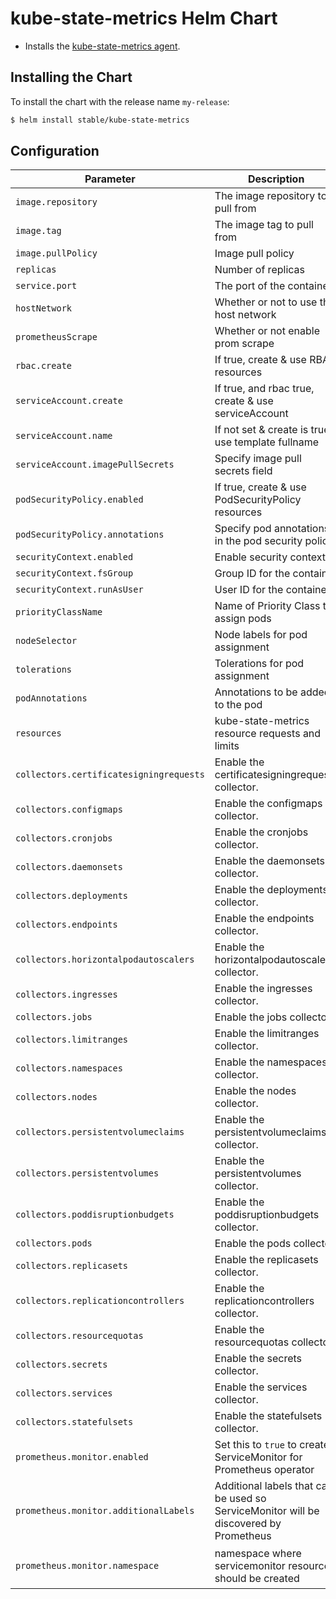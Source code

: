 # kube-state-metrics Helm Chart

* Installs the [kube-state-metrics agent](https://github.com/kubernetes/kube-state-metrics).

## Installing the Chart

To install the chart with the release name `my-release`:

```bash
$ helm install stable/kube-state-metrics
```

## Configuration

| Parameter                             | Description                                             | Default                                     |
|---------------------------------------|---------------------------------------------------------|---------------------------------------------|
| `image.repository`                    | The image repository to pull from                       | k8s.gcr.io/kube-state-metrics               |
| `image.tag`                           | The image tag to pull from                              | `v1.5.0`                                    |
| `image.pullPolicy`                    | Image pull policy                                       | IfNotPresent                                |
| `replicas`                            | Number of replicas                                      | 1                                           |
| `service.port`                        | The port of the container                               | 8080                                        |
| `hostNetwork`                         | Whether or not to use the host network                  | false                                       |
| `prometheusScrape`                    | Whether or not enable prom scrape                       | true                                        |
| `rbac.create`                         | If true, create & use RBAC resources                    | true                                        |
| `serviceAccount.create`               | If true, and rbac true, create & use serviceAccount     | true                                        |
| `serviceAccount.name`                 | If not set & create is true, use template fullname      |                                             |
| `serviceAccount.imagePullSecrets`     | Specify image pull secrets field                        | `[]`                                        |
| `podSecurityPolicy.enabled`           | If true, create & use PodSecurityPolicy resources       | false                                       |
| `podSecurityPolicy.annotations`       | Specify pod annotations in the pod security policy      | {}                                          |
| `securityContext.enabled`             | Enable security context                                 | `true`                                      |
| `securityContext.fsGroup`             | Group ID for the container                              | `65534`                                     |
| `securityContext.runAsUser`           | User ID for the container                               | `65534`                                     |
| `priorityClassName`                   | Name of Priority Class to assign pods                   | `nil`                                       |
| `nodeSelector`                        | Node labels for pod assignment                          | {}                                          |
| `tolerations`                         | Tolerations for pod assignment	                      | []                                          |
| `podAnnotations`                      | Annotations to be added to the pod                      | {}                                          |
| `resources`                           | kube-state-metrics resource requests and limits         | {}                                          |
| `collectors.certificatesigningrequests` | Enable the certificatesigningrequests collector.      | true                                        |
| `collectors.configmaps`               | Enable the configmaps collector.                        | true                                        |
| `collectors.cronjobs`                 | Enable the cronjobs collector.                          | true                                        |
| `collectors.daemonsets`               | Enable the daemonsets collector.                        | true                                        |
| `collectors.deployments`              | Enable the deployments collector.                       | true                                        |
| `collectors.endpoints`                | Enable the endpoints collector.                         | true                                        |
| `collectors.horizontalpodautoscalers` | Enable the horizontalpodautoscalers collector.          | true                                        |
| `collectors.ingresses`                | Enable the ingresses collector.                         | true                                        |
| `collectors.jobs`                     | Enable the jobs collector.                              | true                                        |
| `collectors.limitranges`              | Enable the limitranges collector.                       | true                                        |
| `collectors.namespaces`               | Enable the namespaces collector.                        | true                                        |
| `collectors.nodes`                    | Enable the nodes collector.                             | true                                        |
| `collectors.persistentvolumeclaims`   | Enable the persistentvolumeclaims collector.            | true                                        |
| `collectors.persistentvolumes`        | Enable the persistentvolumes collector.                 | true                                        |
| `collectors.poddisruptionbudgets`     | Enable the poddisruptionbudgets collector.              | true                                        |
| `collectors.pods`                     | Enable the pods collector.                              | true                                        |
| `collectors.replicasets`              | Enable the replicasets collector.                       | true                                        |
| `collectors.replicationcontrollers`   | Enable the replicationcontrollers collector.            | true                                        |
| `collectors.resourcequotas`           | Enable the resourcequotas collector.                    | true                                        |
| `collectors.secrets`                  | Enable the secrets collector.                           | true                                        |
| `collectors.services`                 | Enable the services collector.                          | true                                        |
| `collectors.statefulsets`             | Enable the statefulsets collector.                      | true                                        |
| `prometheus.monitor.enabled`          | Set this to `true` to create ServiceMonitor for Prometheus operator | `false` |
| `prometheus.monitor.additionalLabels` | Additional labels that can be used so ServiceMonitor will be discovered by Prometheus | `{}` |
| `prometheus.monitor.namespace`        | namespace where servicemonitor resource should be created | `the same namespace as kube-state-metrics` |
